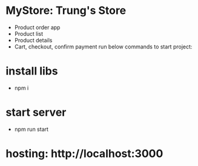# MyStore: Trung's Store
- Product order app
- Product list
- Product details
- Cart, checkout, confirm payment
run below commands to start project:
# install libs
- npm i
# start server
- npm run start
# hosting: http://localhost:3000
